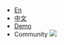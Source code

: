 - [En](/)
- [中文](/cn/)
- <a href="//alibaba.github.io/weex-ui/docs/demo.html" target="_self">Demo</a>
- <a id="J_show_community" class="show_community" onclick="document.getElementById('J_community_image').classList.toggle('active');this.classList.toggle('active');">Community</a>
    <div style="overflow:hidden; width:0; height:0;position:absolute; top:-800px;">
    <img src="https://img.alicdn.com/tfs/TB1kCs_er_I8KJjy1XaXXbsxpXa-419-495.png" width="400"/>
    </div>
  <img src="https://img.alicdn.com/tfs/TB1_AGyLrvpK1RjSZPiXXbmwXXa-1270-616.png" class="community-img" id="J_community_image" />


